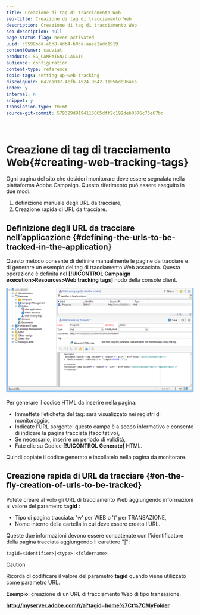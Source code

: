 ```yaml
---
title: Creazione di tag di tracciamento Web
seo-title: Creazione di tag di tracciamento Web
description: Creazione di tag di tracciamento Web
seo-description: null
page-status-flag: never-activated
uuid: c5599bdd-e6b8-4db4-b0ca-aaee2adc1919
contentOwner: sauviat
products: SG_CAMPAIGN/CLASSIC
audience: configuration
content-type: reference
topic-tags: setting-up-web-tracking
discoiquuid: 647ca037-4efb-4524-9642-11056d096aea
index: y
internal: n
snippet: y
translation-type: tm+mt
source-git-commit: 579329d9194115065dff2c192deb0376c75e67bd

---
```



# Creazione di tag di tracciamento Web{#creating-web-tracking-tags}

Ogni pagina del sito che desideri monitorare deve essere segnalata nella piattaforma Adobe Campaign. Questo riferimento può essere eseguito in due modi:

1. definizione manuale degli URL da tracciare,
1. Creazione rapida di URL da tracciare.

## Definizione degli URL da tracciare nell’applicazione {#defining-the-urls-to-be-tracked-in-the-application}

Questo metodo consente di definire manualmente le pagine da tracciare e di generare un esempio del tag di tracciamento Web associato. Questa operazione è definita nel **[!UICONTROL Campaign execution>Resources>Web tracking tags]** nodo della console client.

![](assets/d_ncs_integration_webtracking_screen.png)

Per generare il codice HTML da inserire nella pagina:

* Immettete l’etichetta del tag: sarà visualizzato nei registri di monitoraggio,
* Indicate l’URL sorgente: questo campo è a scopo informativo e consente di indicare la pagina tracciata (facoltativo),
* Se necessario, inserire un periodo di validità,
* Fate clic su Codice **[!UICONTROL Generate]** HTML.

Quindi copiate il codice generato e incollatelo nella pagina da monitorare.

## Creazione rapida di URL da tracciare {#on-the-fly-creation-of-urls-to-be-tracked}

Potete creare al volo gli URL di tracciamento Web aggiungendo informazioni al valore del parametro **tagid** :

* Tipo di pagina tracciata: &#39;w&#39; per WEB o &#39;t&#39; per TRANSAZIONE,
* Nome interno della cartella in cui deve essere creato l’URL.

Queste due informazioni devono essere concatenate con l&#39;identificatore della pagina tracciata aggiungendo il carattere &quot;|&quot;:

```
tagid=<identifier>|<type>|<foldername>
```

>[!CAUTION]
>
>Ricorda di codificare il valore del parametro **tagid** quando viene utilizzato come parametro URL.

**Esempio**: creazione di un URL di tracciamento Web di tipo transazione.

**http://myserver.adobe.com/r/a?tagid=home%7Ct%7CMyFolder**
